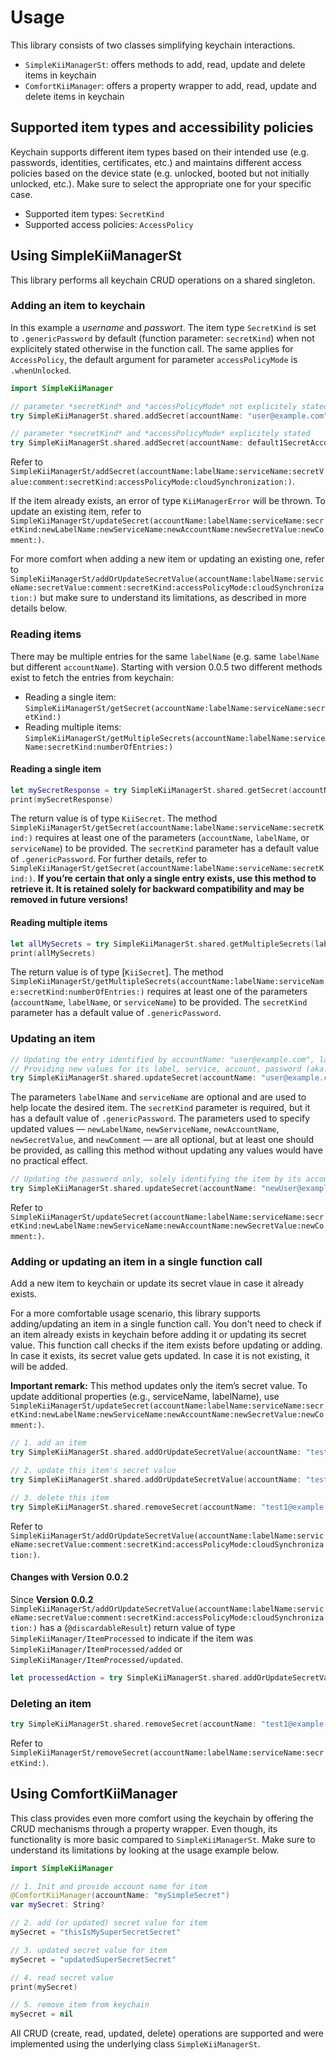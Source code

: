 # Usage
This library consists of two classes simplifying keychain interactions.

* ``SimpleKiiManagerSt``: offers methods to add, read, update and delete items in keychain
* ``ComfortKiiManager``: offers a property wrapper to add, read, update and delete items in keychain

## Supported item types and accessibility policies
Keychain supports different item types based on their intended use (e.g. passwords, identities, certificates, etc.) and maintains different access policies based on the device state (e.g. unlocked, booted but not initially unlocked, etc.). Make sure to select the appropriate one for your specific case.
* Supported item types: ``SecretKind``
* Supported access policies: ``AccessPolicy``

## Using SimpleKiiManagerSt
This library performs all keychain CRUD operations on a shared singleton.

### Adding an item to keychain
In this example a *username* and *passwort*. The item type ``SecretKind`` is set to `.genericPassword` by default (function parameter: `secretKind`) when not explicitely stated otherwise in the function call. The same applies for ``AccessPolicy``, the default argument for parameter `accessPolicyMode` is `.whenUnlocked`.
```swift
import SimpleKiiManager

// parameter *secretKind* and *accessPolicyMode* not explicitely stated as the default values are used
try SimpleKiiManagerSt.shared.addSecret(accountName: "user@example.com", labelName: "ExampleLogin", serviceName: "ExampleMailService", secretValue: "mySuperSecretPassword", comment: "E-Mail login for example user")

// parameter *secretKind* and *accessPolicyMode* explicitely stated
try SimpleKiiManagerSt.shared.addSecret(accountName: default1SecretAccountName, labelName: defaultSecretLabelName, serviceName: defaultSecretServiceName, secretValue: default1SecretValue, comment: default1comment, secretKind: .genericPassword, accessPolicyMode: .afterFirstUnlock)
```
Refer to ``SimpleKiiManagerSt/addSecret(accountName:labelName:serviceName:secretValue:comment:secretKind:accessPolicyMode:cloudSynchronization:)``.

If the item already exists, an error of type ``KiiManagerError`` will be thrown. To update an existing item, refer to ``SimpleKiiManagerSt/updateSecret(accountName:labelName:serviceName:secretKind:newLabelName:newServiceName:newAccountName:newSecretValue:newComment:)``.

For more comfort when adding a new item or updating an existing one, refer to ``SimpleKiiManagerSt/addOrUpdateSecretValue(accountName:labelName:serviceName:secretValue:comment:secretKind:accessPolicyMode:cloudSynchronization:)`` but make sure to understand its limitations, as described in more details below.

### Reading items
There may be multiple entries for the same `labelName` (e.g. same `labelName` but different `accountName`). Starting with version 0.0.5 two different methods exist to fetch the entries from keychain:
* Reading a single item: ``SimpleKiiManagerSt/getSecret(accountName:labelName:serviceName:secretKind:)``
* Reading multiple items: ``SimpleKiiManagerSt/getMultipleSecrets(accountName:labelName:serviceName:secretKind:numberOfEntries:)``

#### Reading a single item
```swift
let mySecretResponse = try SimpleKiiManagerSt.shared.getSecret(accountName: "user@example.com")
print(mySecretResponse)
```
The return value is of type ``KiiSecret``. The method ``SimpleKiiManagerSt/getSecret(accountName:labelName:serviceName:secretKind:)`` requires at least one of the parameters (`accountName`, `labelName`, or `serviceName`) to be provided. The `secretKind` parameter has a default value of `.genericPassword`. For further details, refer to ``SimpleKiiManagerSt/getSecret(accountName:labelName:serviceName:secretKind:)``.
**If you’re certain that only a single entry exists, use this method to retrieve it. It is retained solely for backward compatibility and may be removed in future versions!**

#### Reading multiple items
```swift
let allMySecrets = try SimpleKiiManagerSt.shared.getMultipleSecrets(labelName: "myAppKeychainID")
print(allMySecrets)
```
The return value is of type [``KiiSecret``]. The method ``SimpleKiiManagerSt/getMultipleSecrets(accountName:labelName:serviceName:secretKind:numberOfEntries:)`` requires at least one of the parameters (`accountName`, `labelName`, or `serviceName`) to be provided. The `secretKind` parameter has a default value of `.genericPassword`.


### Updating an item
```swift
// Updating the entry identified by accountName: "user@example.com", labelName: "ExampleLogin", serviceName: "ExampleMailService"
// Providing new values for its label, service, account, password (aka. secret value) and comment
try SimpleKiiManagerSt.shared.updateSecret(accountName: "user@example.com", labelName: "ExampleLogin", serviceName: "ExampleMailService", newLabelName: "NewLabelName", newServiceName: "NewServiceName", newAccountName: "newUser@example.com", newSecretValue: "newPaSsWoRd", newComment: "Username changed")
```
The parameters `labelName` and `serviceName` are optional and are used to help locate the desired item. The `secretKind` parameter is required, but it has a default value of `.genericPassword`. The parameters used to specify updated values — `newLabelName`, `newServiceName`, `newAccountName`, `newSecretValue`, and `newComment` — are all optional, but at least one should be provided, as calling this method without updating any values would have no practical effect.
```swift
// Updating the password only, solely identifying the item by its account name
try SimpleKiiManagerSt.shared.updateSecret(accountName: "newUser@example.com", newSecretValue: "mYnEwPaSsWoRd"))
```
Refer to ``SimpleKiiManagerSt/updateSecret(accountName:labelName:serviceName:secretKind:newLabelName:newServiceName:newAccountName:newSecretValue:newComment:)``.

### Adding or updating an item in a single function call
Add a new item to keychain or update its secret vlaue in case it already exists.

For a more comfortable usage scenario, this library supports adding/updating an item in a single function call. You don't need to check if an item already exists in keychain before adding it or updating its secret value. This function call checks if the item exists before updating or adding. In case it exists, its secret value gets updated. In case it is not existing, it will be added.

**Important remark:** This method updates only the item’s secret value. To update additional properties (e.g., serviceName, labelName), use ``SimpleKiiManagerSt/updateSecret(accountName:labelName:serviceName:secretKind:newLabelName:newServiceName:newAccountName:newSecretValue:newComment:)``.

```swift
// 1. add an item
try SimpleKiiManagerSt.shared.addOrUpdateSecretValue(accountName: "test1@example.com", labelName: "SimpleKiiManagerLabel", secretValue: "ThisIsMySuperSecretPassword1ForTestingPurpose")

// 2. update this item's secret value
try SimpleKiiManagerSt.shared.addOrUpdateSecretValue(accountName: "test1@example.com", labelName: "SimpleKiiManagerLabel", secretValue: "NewSuperSecretPasswordForTesting")

// 3. delete this item
try SimpleKiiManagerSt.shared.removeSecret(accountName: "test1@example.com")
```
Refer to ``SimpleKiiManagerSt/addOrUpdateSecretValue(accountName:labelName:serviceName:secretValue:comment:secretKind:accessPolicyMode:cloudSynchronization:)``.

#### Changes with Version 0.0.2
Since **Version 0.0.2** ``SimpleKiiManagerSt/addOrUpdateSecretValue(accountName:labelName:serviceName:secretValue:comment:secretKind:accessPolicyMode:cloudSynchronization:)`` has a (`@discardableResult`) return value of type ``SimpleKiiManager/ItemProcessed`` to indicate if the item was ``SimpleKiiManager/ItemProcessed/added`` or ``SimpleKiiManager/ItemProcessed/updated``.
```swift
let processedAction = try SimpleKiiManagerSt.shared.addOrUpdateSecretValue(accountName: "test1@example.com", labelName: "SimpleKiiManagerLabel", secretValue: "NewSuperSecretPasswordForTesting")
```

### Deleting an item
```swift
try SimpleKiiManagerSt.shared.removeSecret(accountName: "test1@example.com")
```
Refer to ``SimpleKiiManagerSt/removeSecret(accountName:labelName:serviceName:secretKind:)``.

## Using ComfortKiiManager
This class provides even more comfort using the keychain by offering the CRUD mechanisms through a property wrapper. Even though, its functionality is more basic compared to ``SimpleKiiManagerSt``. Make sure to understand its limitations by looking at the usage example below.

```swift
import SimpleKiiManager

// 1. Init and provide account name for item
@ComfortKiiManager(accountName: "mySimpleSecret")
var mySecret: String?

// 2. add (or updated) secret value for item
mySecret = "thisIsMySuperSecretSecret"

// 3. updated secret value for item 
mySecret = "updatedSuperSecretSecret"

// 4. read secret value
print(mySecret)

// 5. remove item from keychain
mySecret = nil
```
All CRUD (create, read, updated, delete) operations are supported and were implemented using the underlying class ``SimpleKiiManagerSt``.
